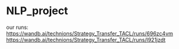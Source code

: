 # NLP_project
our runs: 
https://wandb.ai/technions/Strategy_Transfer_TACL/runs/696zc4vm
https://wandb.ai/technions/Strategy_Transfer_TACL/runs/l921jzdt
